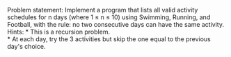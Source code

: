 Problem statement: Implement a program that lists all valid activity schedules for n days (where 1 ≤ n ≤ 10) using Swimming, Running, and Football, with the rule: no two consecutive days can have the same activity.  
Hints: * This is a recursion problem.  
       * At each day, try the 3 activities but skip the one equal to the previous day's choice.  
